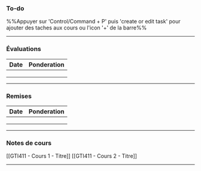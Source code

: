 ### To-do

%%Appuyer sur 'Control/Command + P' puis 'create or edit task' pour ajouter des taches aux cours ou l'icon '+' de la barre%%

---
### Évaluations

| **Date** | **Ponderation** |
| -------- | --------------- |
|          |                 |
|          |                 |
|          |                 |

---
### Remises

| **Date** | **Ponderation** |
| -------- | --------------- |
|          |                 |
|          |                 |
|          |                 |

---

### Notes de cours

[[GTI411 - Cours 1 - Titre]]
[[GTI411 - Cours 2 - Titre]]

---